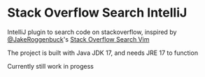 # Stack Overflow Search IntelliJ
IntelliJ plugin to search code on stackoverflow, inspired by [@JakeRoggenbuck](https://github.com/JakeRoggenbuck)'s [Stack Overflow Search Vim](https://github.com/JakeRoggenbuck/stackoverflow-search-vim)

The project is built with Java JDK 17, and needs JRE 17 to function

Currently still work in progess
